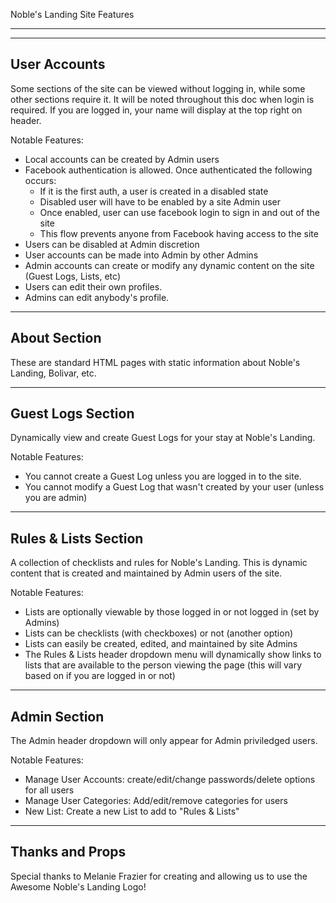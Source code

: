 Noble's Landing Site Features
______________________________

--------------
User Accounts
--------------
Some sections of the site can be viewed without logging in, while some other sections require it.
It will be noted throughout this doc when login is required.  If you are logged in, your name
will display at the top right on header.

Notable Features:
- Local accounts can be created by Admin users
- Facebook authentication is allowed.  Once authenticated the following occurs:
	- If it is the first auth, a user is created in a disabled state
	- Disabled user will have to be enabled by a site Admin user
	- Once enabled, user can use facebook login to sign in and out of the site
	- This flow prevents anyone from Facebook having access to the site
- Users can be disabled at Admin discretion
- User accounts can be made into Admin by other Admins
- Admin accounts can create or modify any dynamic content on the site (Guest Logs, Lists, etc)
- Users can edit their own profiles.
- Admins can edit anybody's profile.

-------------
About Section
-------------
These are standard HTML pages with static information about Noble's Landing, Bolivar, etc.

------------------
Guest Logs Section
------------------
Dynamically view and create Guest Logs for your stay at Noble's Landing.

Notable Features:
- You cannot create a Guest Log unless you are logged in to the site.
- You cannot modify a Guest Log that wasn't created by your user (unless you are admin)

----------------------
Rules & Lists Section
----------------------
A collection of checklists and rules for Noble's Landing.  This is dynamic content
that is created and maintained by Admin users of the site.

Notable Features:
- Lists are optionally viewable by those logged in or not logged in (set by Admins)
- Lists can be checklists (with checkboxes) or not (another option)
- Lists can easily be created, edited, and maintained by site Admins
- The Rules & Lists header dropdown menu will dynamically show links to lists that
are available to the person viewing the page (this will vary based on if you are 
logged in or not)

--------------
Admin Section
--------------
The Admin header dropdown will only appear for Admin priviledged users.

Notable Features:
- Manage User Accounts:  create/edit/change passwords/delete options for all users
- Manage User Categories:  Add/edit/remove categories for users
- New List:  Create a new List to add to "Rules & Lists"

--------------------
Thanks and Props
--------------------
Special thanks to Melanie Frazier for creating and allowing us to use the Awesome Noble's Landing Logo!



